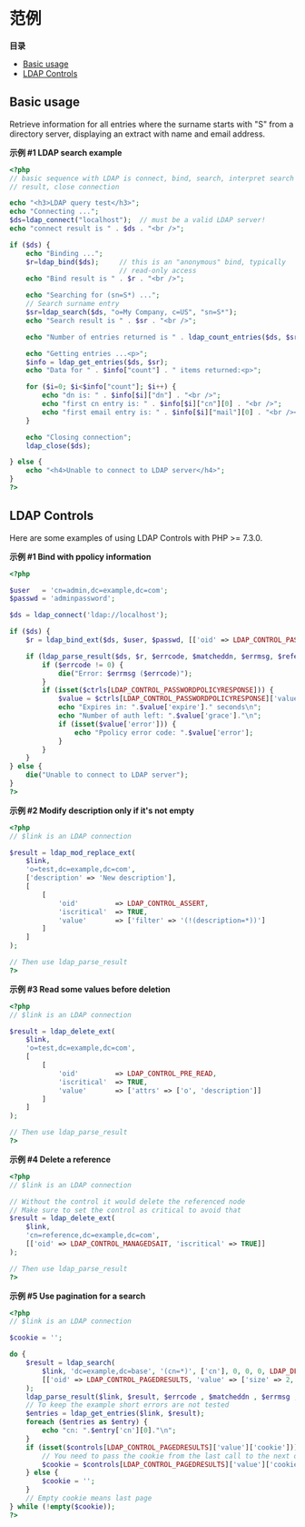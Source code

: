 范例
====

**目录**

-   [Basic usage](/ldap/examples.html#Basic%20usage)
-   [LDAP Controls](/ldap/examples.html#LDAP%20Controls)

Basic usage
-----------

Retrieve information for all entries where the surname starts with "S"
from a directory server, displaying an extract with name and email
address.

**示例 \#1 LDAP search example**

``` php
<?php
// basic sequence with LDAP is connect, bind, search, interpret search
// result, close connection

echo "<h3>LDAP query test</h3>";
echo "Connecting ...";
$ds=ldap_connect("localhost");  // must be a valid LDAP server!
echo "connect result is " . $ds . "<br />";

if ($ds) {
    echo "Binding ...";
    $r=ldap_bind($ds);     // this is an "anonymous" bind, typically
                           // read-only access
    echo "Bind result is " . $r . "<br />";

    echo "Searching for (sn=S*) ...";
    // Search surname entry
    $sr=ldap_search($ds, "o=My Company, c=US", "sn=S*");
    echo "Search result is " . $sr . "<br />";

    echo "Number of entries returned is " . ldap_count_entries($ds, $sr) . "<br />";

    echo "Getting entries ...<p>";
    $info = ldap_get_entries($ds, $sr);
    echo "Data for " . $info["count"] . " items returned:<p>";

    for ($i=0; $i<$info["count"]; $i++) {
        echo "dn is: " . $info[$i]["dn"] . "<br />";
        echo "first cn entry is: " . $info[$i]["cn"][0] . "<br />";
        echo "first email entry is: " . $info[$i]["mail"][0] . "<br /><hr />";
    }

    echo "Closing connection";
    ldap_close($ds);

} else {
    echo "<h4>Unable to connect to LDAP server</h4>";
}
?>
```

LDAP Controls
-------------

Here are some examples of using LDAP Controls with PHP \>= 7.3.0.

**示例 \#1 Bind with ppolicy information**

``` php
<?php

$user   = 'cn=admin,dc=example,dc=com';
$passwd = 'adminpassword';

$ds = ldap_connect('ldap://localhost');

if ($ds) {
    $r = ldap_bind_ext($ds, $user, $passwd, [['oid' => LDAP_CONTROL_PASSWORDPOLICYREQUEST]]);

    if (ldap_parse_result($ds, $r, $errcode, $matcheddn, $errmsg, $referrals, $ctrls)) {
        if ($errcode != 0) {
            die("Error: $errmsg ($errcode)");
        }
        if (isset($ctrls[LDAP_CONTROL_PASSWORDPOLICYRESPONSE])) {
            $value = $ctrls[LDAP_CONTROL_PASSWORDPOLICYRESPONSE]['value'];
            echo "Expires in: ".$value['expire']." seconds\n";
            echo "Number of auth left: ".$value['grace']."\n";
            if (isset($value['error'])) {
                echo "Ppolicy error code: ".$value['error'];
            }
        }
    }
} else {
    die("Unable to connect to LDAP server");
}
?>
```

**示例 \#2 Modify description only if it's not empty**

``` php
<?php
// $link is an LDAP connection

$result = ldap_mod_replace_ext(
    $link,
    'o=test,dc=example,dc=com',
    ['description' => 'New description'],
    [
        [
            'oid'         => LDAP_CONTROL_ASSERT,
            'iscritical'  => TRUE,
            'value'       => ['filter' => '(!(description=*))']
        ]
    ]
);

// Then use ldap_parse_result
?>
```

**示例 \#3 Read some values before deletion**

``` php
<?php
// $link is an LDAP connection

$result = ldap_delete_ext(
    $link,
    'o=test,dc=example,dc=com',
    [
        [
            'oid'         => LDAP_CONTROL_PRE_READ,
            'iscritical'  => TRUE,
            'value'       => ['attrs' => ['o', 'description']]
        ]
    ]
);

// Then use ldap_parse_result
?>
```

**示例 \#4 Delete a reference**

``` php
<?php
// $link is an LDAP connection

// Without the control it would delete the referenced node
// Make sure to set the control as critical to avoid that
$result = ldap_delete_ext(
    $link,
    'cn=reference,dc=example,dc=com',
    [['oid' => LDAP_CONTROL_MANAGEDSAIT, 'iscritical' => TRUE]]
);

// Then use ldap_parse_result
?>
```

**示例 \#5 Use pagination for a search**

``` php
<?php
// $link is an LDAP connection

$cookie = '';

do {
    $result = ldap_search(
        $link, 'dc=example,dc=base', '(cn=*)', ['cn'], 0, 0, 0, LDAP_DEREF_NEVER,
        [['oid' => LDAP_CONTROL_PAGEDRESULTS, 'value' => ['size' => 2, 'cookie' => $cookie]]]
    );
    ldap_parse_result($link, $result, $errcode , $matcheddn , $errmsg , $referrals, $controls);
    // To keep the example short errors are not tested
    $entries = ldap_get_entries($link, $result);
    foreach ($entries as $entry) {
        echo "cn: ".$entry['cn'][0]."\n";
    }
    if (isset($controls[LDAP_CONTROL_PAGEDRESULTS]['value']['cookie'])) {
        // You need to pass the cookie from the last call to the next one
        $cookie = $controls[LDAP_CONTROL_PAGEDRESULTS]['value']['cookie'];
    } else {
        $cookie = '';
    }
    // Empty cookie means last page
} while (!empty($cookie));
?>
```
